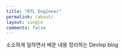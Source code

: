 ```yaml
---
title: "RTL Engineer"
permalink: /about/
layout: single
comments: false
---
```


소소하게 일하면서 배운 내용 정리하는 Devlop blog
